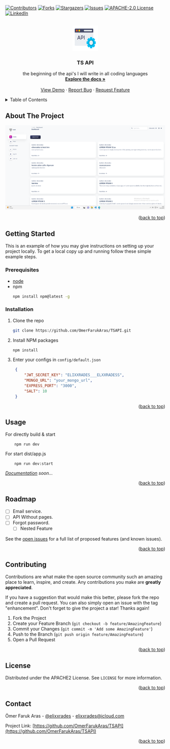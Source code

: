 <!-- Improved compatibility of back to top link: See: https://github.com/othneildrew/Best-README-Template/pull/73 -->
<a name="readme-top"></a>
<!--
*** Thanks for checking out the Best-README-Template. If you have a suggestion
*** that would make this better, please fork the repo and create a pull request
*** or simply open an issue with the tag "enhancement".
*** Don't forget to give the project a star!
*** Thanks again! Now go create something AMAZING! :D
-->



<!-- PROJECT SHIELDS -->
<!--
*** I'm using markdown "reference style" links for readability.
*** Reference links are enclosed in brackets [ ] instead of parentheses ( ).
*** See the bottom of this document for the declaration of the reference variables
*** for contributors-url, forks-url, etc. This is an optional, concise syntax you may use.
*** https://www.markdownguide.org/basic-syntax/#reference-style-links
-->
[![Contributors][contributors-shield]][contributors-url]
[![Forks][forks-shield]][forks-url]
[![Stargazers][stars-shield]][stars-url]
[![Issues][issues-shield]][issues-url]
[![APACHE-2.0 License][license-shield]][license-url]
[![LinkedIn][linkedin-shield]][linkedin-url]



<!-- PROJECT LOGO -->
<br />
<div align="center">
  <a href="https://github.com/OmerFarukAras/TSAPI">
    <img src="public/926f6aaba773.png" alt="Logo" width="80" height="80">
  </a>

<h3 align="center">TS API</h3>

  <p align="center">
    the beginning of the api's I will write in all coding languages 
    <br />
    <a href="https://github.com/OmerFarukAras/TSAPI"><strong>Explore the docs »</strong></a>
    <br />
    <br />
    <a href="https://github.com/OmerFarukAras/TSAPI">View Demo</a>
    ·
    <a href="https://github.com/OmerFarukAras/TSAPI/issues">Report Bug</a>
    ·
    <a href="https://github.com/OmerFarukAras/TSAPI/issues">Request Feature</a>
  </p>
</div>



<!-- TABLE OF CONTENTS -->
<details>
  <summary>Table of Contents</summary>
  <ol>
    <li>
      <a href="#about-the-project">About The Project</a>
    </li>
    <li>
      <a href="#getting-started">Getting Started</a>
      <ul>
        <li><a href="#prerequisites">Prerequisites</a></li>
        <li><a href="#installation">Installation</a></li>
      </ul>
    </li>
    <li><a href="#usage">Usage</a></li>
    <li><a href="#roadmap">Roadmap</a></li>
    <li><a href="#contributing">Contributing</a></li>
    <li><a href="#license">License</a></li>
    <li><a href="#contact">Contact</a></li>
  </ol>
</details>



<!-- ABOUT THE PROJECT -->
## About The Project

[![Product Name Screen Shot][product-screenshot]](https://github.com/OmerFarukAras/TSAPI)
<p align="right">(<a href="#readme-top">back to top</a>)</p>

<!-- GETTING STARTED -->
## Getting Started

This is an example of how you may give instructions on setting up your project locally.
To get a local copy up and running follow these simple example steps.

### Prerequisites
*  [node](https://nodejs.org/dist/v19.6.1/node-v19.6.1-x64.msi)
* npm
  ```sh
  npm install npm@latest -g
  ```

### Installation

1. Clone the repo
   ```sh
   git clone https://github.com/OmerFarukAras/TSAPI.git
   ```
2. Install NPM packages
   ```sh
   npm install
   ```
3. Enter your configs in `config/default.json`
   ```json
    {
        "JWT_SECRET_KEY": "ELIXXRADES___ELXXRADESS",
        "MONGO_URL": "your_mongo_url",
        "EXPRESS_PORT": "3000",
        "SALT": 10
    }
   ```

<p align="right">(<a href="#readme-top">back to top</a>)</p>



<!-- USAGE EXAMPLES -->
## Usage

For directly build & start 
```shell
    npm run dev
```

For start dist/app.js
```shell
    npm run dev:start
```

_[Documentation](https://example.com) soon..._

<p align="right">(<a href="#readme-top">back to top</a>)</p>



<!-- ROADMAP -->
## Roadmap

- [ ] Email service.
- [ ] API Without pages.
- [ ] Forgot password.
    - [ ] Nested Feature

See the [open issues](https://github.com/OmerFarukAras/TSAPI/issues) for a full list of proposed features (and known issues).

<p align="right">(<a href="#readme-top">back to top</a>)</p>



<!-- CONTRIBUTING -->
## Contributing

Contributions are what make the open source community such an amazing place to learn, inspire, and create. Any contributions you make are **greatly appreciated**.

If you have a suggestion that would make this better, please fork the repo and create a pull request. You can also simply open an issue with the tag "enhancement".
Don't forget to give the project a star! Thanks again!

1. Fork the Project
2. Create your Feature Branch (`git checkout -b feature/AmazingFeature`)
3. Commit your Changes (`git commit -m 'Add some AmazingFeature'`)
4. Push to the Branch (`git push origin feature/AmazingFeature`)
5. Open a Pull Request

<p align="right">(<a href="#readme-top">back to top</a>)</p>



<!-- LICENSE -->
## License

Distributed under the APACHE2 License. See `LICENSE` for more information.

<p align="right">(<a href="#readme-top">back to top</a>)</p>



<!-- CONTACT -->
## Contact

Ömer Faruk Aras - [@elixxrades](https://twitter.com/elixxrades) - elixxrades@icloud.com

Project Link: [https://github.com/OmerFarukAras/TSAPI](https://github.com/OmerFarukAras/TSAPI)

<p align="right">(<a href="#readme-top">back to top</a>)</p>

<!-- MARKDOWN LINKS & IMAGES -->
<!-- https://www.markdownguide.org/basic-syntax/#reference-style-links -->
[contributors-shield]: https://img.shields.io/github/contributors/OmerFarukAras/TSAPI.svg?style=for-the-badge
[contributors-url]: https://github.com/OmerFarukAras/TSAPI/graphs/contributors
[forks-shield]: https://img.shields.io/github/forks/OmerFarukAras/TSAPI.svg?style=for-the-badge
[forks-url]: https://github.com/OmerFarukAras/TSAPI/network/members
[stars-shield]: https://img.shields.io/github/stars/OmerFarukAras/TSAPI.svg?style=for-the-badge
[stars-url]: https://github.com/OmerFarukAras/TSAPI/stargazers
[issues-shield]: https://img.shields.io/github/issues/OmerFarukAras/TSAPI.svg?style=for-the-badge
[issues-url]: https://github.com/OmerFarukAras/TSAPI/issues
[license-shield]: https://img.shields.io/github/license/OmerFarukAras/TSAPI.svg?style=for-the-badge
[license-url]: https://github.com/OmerFarukAras/TSAPI/blob/master/LICENSE
[linkedin-shield]: https://img.shields.io/badge/-LinkedIn-black.svg?style=for-the-badge&logo=linkedin&colorB=555
[linkedin-url]: https://linkedin.com/in/ömer-faruk-aras-774994208
[product-screenshot]: public/8525225452fe.png
